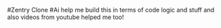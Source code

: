 #Zentry Clone
#Ai help me build this in terms of code logic and stuff and also videos from youtube helped me too!
